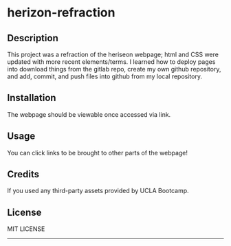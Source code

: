 # herizon-refraction
## Description
This project was a refraction of the heriseon webpage; html and CSS were updated with more recent elements/terms. I learned how to deploy pages into download things from the gitlab repo, create my own github repository, and add, commit, and push files into github from my local repository.

## Installation

 The webpage should be viewable once accessed via link. 

## Usage

You can click links to be brought to other parts of the webpage!


## Credits
If you used any third-party assets provided by UCLA Bootcamp.

## License

MIT LICENSE 

---

